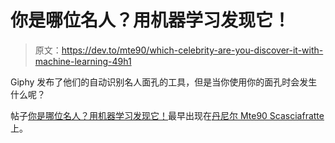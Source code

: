 # 你是哪位名人？用机器学习发现它！

> 原文：<https://dev.to/mte90/which-celebrity-are-you-discover-it-with-machine-learning-49h1>

Giphy 发布了他们的自动识别名人面孔的工具，但是当你使用你的面孔时会发生什么呢？

帖子[你是哪位名人？用机器学习发现它！](https://daniele.tech/2019/03/which-celebrity-are-you-discover-it-with-machine-learning/)最早出现在[丹尼尔 Mte90 Scasciafratte](https://daniele.tech/eng) 上。